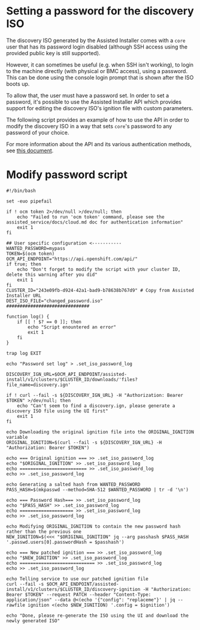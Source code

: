 # Setting a password for the discovery ISO
The discovery ISO generated by the Assisted Installer comes with a `core` user that has its password login disabled (although SSH access using the provided public key is still supported).

However, it can sometimes be useful (e.g. when SSH isn't working), to login to the machine directly (with physical or BMC access), using a password. This can be done using the console login prompt that is shown after the ISO boots up.

To allow that, the user must have a password set. In order to set a password, it's possible to use the Assisted Installer API which provides support for editing the discovery ISO's ignition file with custom parameters.

The following script provides an example of how to use the API in order to modify the discovery ISO in a way that sets `core`'s password to any password of your choice.

For more information about the API and its various authentication methods, see [this document](cloud.md).

# Modify password script
```
#!/bin/bash

set -euo pipefail

if ! ocm token 2>/dev/null >/dev/null; then
    echo "Failed to run 'ocm token' command, please see the assisted_service/docs/cloud.md doc for authentication information"
    exit 1
fi

## User specific configuration <-----------
WANTED_PASSWORD=mypass
TOKEN=$(ocm token)
OCM_API_ENDPOINT="https://api.openshift.com/api/" 
if true; then
    echo "Don't forget to modify the script with your cluster ID, delete this warning after you did"
    exit 1
fi
CLUSTER_ID="243e09fb-d924-42a1-bad9-b78638b767d9" # Copy from Assisted Installer URL
DEST_ISO_FILE="changed_password.iso"
###############################

function log() {
    if [[ ! $? == 0 ]]; then
        echo "Script enountered an error"
        exit 1
    fi
}

trap log EXIT

echo "Password set log" > .set_iso_password_log

DISCOVERY_IGN_URL=$OCM_API_ENDPOINT/assisted-install/v1/clusters/$CLUSTER_ID/downloads/'files?file_name=discovery.ign'

if ! curl --fail -s ${DISCOVERY_IGN_URL} -H "Authorization: Bearer $TOKEN" >/dev/null; then
    echo "Can't seem to find a discovery.ign, please generate a discovery ISO file using the UI first"
    exit 1
fi

echo Downloading the original ignition file into the ORIGINAL_IGNITION variable
ORIGINAL_IGNITION=$(curl --fail -s ${DISCOVERY_IGN_URL} -H "Authorization: Bearer $TOKEN")

echo === Original ignition === >> .set_iso_password_log
echo "$ORIGINAL_IGNITION" >> .set_iso_password_log
echo ========================= >> .set_iso_password_log
echo >> .set_iso_password_log

echo Generating a salted hash from WANTED_PASSWORD
PASS_HASH=$(mkpasswd --method=SHA-512 $WANTED_PASSWORD | tr -d '\n')

echo === Password Hash=== >> .set_iso_password_log
echo "$PASS_HASH" >> .set_iso_password_log
echo ==================== >> .set_iso_password_log
echo >> .set_iso_password_log

echo Modifying ORIGINAL_IGNITION to contain the new password hash rather than the previous one
NEW_IGNITION=$(<<< "$ORIGINAL_IGNITION" jq --arg passhash $PASS_HASH '.passwd.users[0].passwordHash = $passhash')

echo === New patched ignition === >> .set_iso_password_log
echo "$NEW_IGNITION" >> .set_iso_password_log
echo ============================ >> .set_iso_password_log
echo >> .set_iso_password_log

echo Telling service to use our patched ignition file
curl --fail -s $OCM_API_ENDPOINT/assisted-install/v1/clusters/$CLUSTER_ID/discovery-ignition -H "Authorization: Bearer $TOKEN" --request PATCH --header "Content-Type: application/json" --data @<(echo '{"config": "replaceme"}' | jq --rawfile ignition <(echo $NEW_IGNITION) '.config = $ignition')

echo "Done, please re-generate the ISO using the UI and download the newly generated ISO"
```
